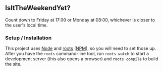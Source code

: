 ## IsItTheWeekendYet?

Count down to Friday at 17:00 or Monday at 08:00, whichever is closer to the user's local time.

### Setup / Installation

This project uses [Node](http://nodejs.org/) and [roots](http://roots.cx/) ([NPM](https://npmjs.org/package/roots)), so you will need to set those up. After you have the `roots` command-line tool, run `roots watch` to start a development server (this also opens a browser) and `roots compile` to build the site.
